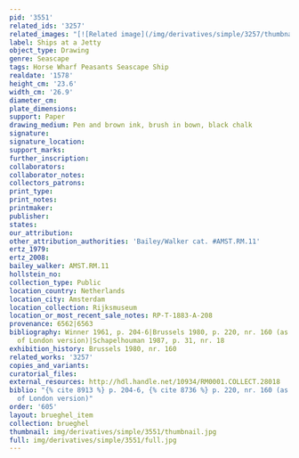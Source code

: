 ```yaml
---
pid: '3551'
related_ids: '3257'
related_images: "[![Related image](/img/derivatives/simple/3257/thumbnail.jpg)](/brughel/3257)"
label: Ships at a Jetty
object_type: Drawing
genre: Seascape
tags: Horse Wharf Peasants Seascape Ship
realdate: '1578'
height_cm: '23.6'
width_cm: '26.9'
diameter_cm: 
plate_dimensions: 
support: Paper
drawing_medium: Pen and brown ink, brush in bown, black chalk
signature: 
signature_location: 
support_marks: 
further_inscription: 
collaborators: 
collaborator_notes: 
collectors_patrons: 
print_type: 
print_notes: 
printmaker: 
publisher: 
states: 
our_attribution: 
other_attribution_authorities: 'Bailey/Walker cat. #AMST.RM.11'
ertz_1979: 
ertz_2008: 
bailey_walker: AMST.RM.11
hollstein_no: 
collection_type: Public
location_country: Netherlands
location_city: Amsterdam
location_collection: Rijksmuseum
location_or_most_recent_sale_notes: RP-T-1883-A-208
provenance: 6562|6563
bibliography: Winner 1961, p. 204-6|Brussels 1980, p. 220, nr. 160 (as studio copy
  of London version)|Schapelhouman 1987, p. 31, nr. 18
exhibition_history: Brussels 1980, nr. 160
related_works: '3257'
copies_and_variants: 
curatorial_files: 
external_resources: http://hdl.handle.net/10934/RM0001.COLLECT.28018
biblio: "{% cite 8913 %} p. 204-6, {% cite 8736 %} p. 220, nr. 160 (as studio copy
  of London version)"
order: '605'
layout: brueghel_item
collection: brueghel
thumbnail: img/derivatives/simple/3551/thumbnail.jpg
full: img/derivatives/simple/3551/full.jpg
---
```

